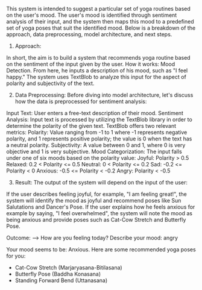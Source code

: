This system is intended to suggest a particular set of yoga routines based on the user's mood. 
The user's mood is identified through sentiment analysis of their input, and the system then maps this mood to a predefined
set of yoga poses that suit the identified mood.
Below is a breakdown of the approach, data preprocessing, model architecture, and next steps.
1. Approach:

In short, the aim is to build a system that recommends yoga routine based on the sentiment of the input given by the user. 
How it works: Mood Detection. From here, he inputs a description of his mood, such as "I feel happy." 
The system uses TextBlob to analyze this input for the aspect of polarity and subjectivity of the text.



2. Data Preprocessing:
Before diving into model architecture, let's discuss how the data is preprocessed for sentiment analysis:

Input Text: User enters a free-text description of their mood.
Sentiment Analysis: Input text is processed by utilizing the TextBlob library in order to determine the polarity of the given text. TextBlob offers two relevant metrics:
Polarity: Value ranging from -1 to 1 where -1 represents negative polarity, and 1 represents positive polarity; the value is 0 when the text has a neutral polarity.
Subjectivity: A value between 0 and 1, where 0 is very objective and 1 is very subjective.
Mood Categorization: The input falls under one of six moods based on the polarity value:
Joyful: Polarity > 0.5
Relaxed: 0.2 < Polarity <= 0.5
Neutral: 0 < Polarity <= 0.2
Sad: -0.2 <= Polarity < 0
Anxious: -0.5 <= Polarity < -0.2
Angry: Polarity < -0.5
    
    
3. Result:
The output of the system will depend on the input of the user:

If the user describes feeling joyful, for example, "I am feeling great!", the system will identify the mood as joyful and
recommend poses like Sun Salutations and Dancer's Pose.
If the user explains how he feels anxious for example by saying, "I feel overwhelmed", the system will note the mood as
being anxious and provide poses such as Cat-Cow Stretch and Butterfly Pose.

Outcome:
--> How are you feeling today? Describe your mood: angry

Your mood seems to be: Anxious.
Here are some recommended yoga poses for you:
- Cat-Cow Stretch (Marjaryasana-Bitilasana)
- Butterfly Pose (Baddha Konasana)
- Standing Forward Bend (Uttanasana)
